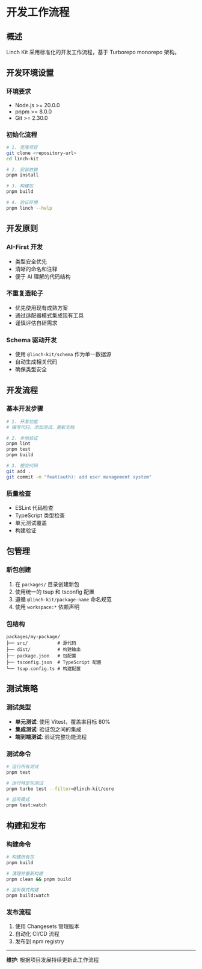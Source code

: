 # 开发工作流程

## 概述

Linch Kit 采用标准化的开发工作流程，基于 Turborepo monorepo 架构。

## 开发环境设置

### 环境要求
- Node.js >= 20.0.0
- pnpm >= 8.0.0
- Git >= 2.30.0

### 初始化流程

```bash
# 1. 克隆项目
git clone <repository-url>
cd linch-kit

# 2. 安装依赖
pnpm install

# 3. 构建包
pnpm build

# 4. 验证环境
pnpm linch --help
```

## 开发原则

### AI-First 开发
- 类型安全优先
- 清晰的命名和注释
- 便于 AI 理解的代码结构

### 不重复造轮子
- 优先使用现有成熟方案
- 通过适配器模式集成现有工具
- 谨慎评估自研需求

### Schema 驱动开发
- 使用 `@linch-kit/schema` 作为单一数据源
- 自动生成相关代码
- 确保类型安全

## 开发流程

### 基本开发步骤

```bash
# 1. 开发功能
# 编写代码、添加测试、更新文档

# 2. 本地验证
pnpm lint
pnpm test
pnpm build

# 3. 提交代码
git add .
git commit -m "feat(auth): add user management system"
```

### 质量检查
- ESLint 代码检查
- TypeScript 类型检查
- 单元测试覆盖
- 构建验证

## 包管理

### 新包创建
1. 在 `packages/` 目录创建新包
2. 使用统一的 tsup 和 tsconfig 配置
3. 遵循 `@linch-kit/package-name` 命名规范
4. 使用 `workspace:*` 依赖声明

### 包结构
```
packages/my-package/
├── src/           # 源代码
├── dist/          # 构建输出
├── package.json   # 包配置
├── tsconfig.json  # TypeScript 配置
└── tsup.config.ts # 构建配置
```

## 测试策略

### 测试类型
- **单元测试**: 使用 Vitest，覆盖率目标 80%
- **集成测试**: 验证包之间的集成
- **端到端测试**: 验证完整功能流程

### 测试命令
```bash
# 运行所有测试
pnpm test

# 运行特定包测试
pnpm turbo test --filter=@linch-kit/core

# 监听模式
pnpm test:watch
```

## 构建和发布

### 构建命令
```bash
# 构建所有包
pnpm build

# 清理并重新构建
pnpm clean && pnpm build

# 监听模式构建
pnpm build:watch
```

### 发布流程
1. 使用 Changesets 管理版本
2. 自动化 CI/CD 流程
3. 发布到 npm registry

---

**维护**: 根据项目发展持续更新此工作流程
